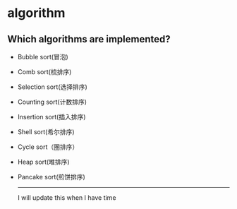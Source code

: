 # algorithm

## Which algorithms are implemented?

+ Bubble sort(冒泡)

+ Comb sort(梳排序)

+ Selection sort(选择排序)

+ Counting sort(计数排序)

+ Insertion sort(插入排序)

+ Shell sort(希尔排序)

+ Cycle sort（圈排序）

+ Heap sort(堆排序)

+ Pancake sort(煎饼排序)

  ***

  I will update this when I have time